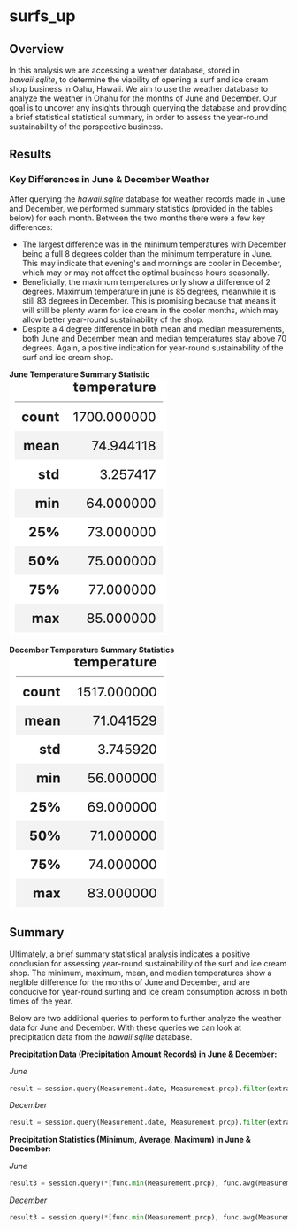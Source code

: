 # surfs_up

## Overview

In this analysis we are accessing a weather database, stored in *hawaii.sqlite*, to determine the viability of opening a surf and ice cream shop business in Oahu, Hawaii. We aim to use the weather database to analyze the weather in Ohahu for the months of June and December. Our goal is to uncover any insights through querying the database and providing a brief statistical statistical summary, in order to assess the year-round sustainability of the porspective business.  

## Results

### __Key Differences in June & December Weather__

After querying the *hawaii.sqlite* database for weather records made in June and December, we performed summary statistics (provided in the tables below) for each month. Between the two months there were a few key differences:

- The largest difference was in the minimum temperatures with December being a full 8 degrees colder than the minimum temperature in June. This may indicate that evening's and mornings are cooler in December, which may or may not affect the optimal business hours seasonally.
- Beneficially, the maximum temperatures only show a difference of 2 degrees. Maximum temperature in june is 85 degrees, meanwhile it is still 83 degrees in December. This is promising because that means it will still be plenty warm for ice cream in the cooler months, which may allow better year-round sustainability of the shop.
- Despite a 4 degree difference in both mean and median measurements, both June and December mean and median temperatures stay above 70 degrees. Again, a positive indication for year-round sustainability of the surf and ice cream shop.

__June Temperature Summary Statistic__ <br>
![june](Images/june_temp_stats.png)

__December Temperature Summary Statistics__ <br>
![december](Images/dec_temp_stats.png)

## Summary

Ultimately, a brief summary statistical analysis indicates a positive conclusion for assessing year-round sustainability of the surf and ice cream shop. The minimum, maximum, mean, and median temperatures show a neglible difference for the months of June and December, and are conducive for year-round surfing and ice cream consumption across in both times of the year.

Below are two additional queries to perform to further analyze the weather data for June and December. With these queries we can look at precipitation data from the *hawaii.sqlite* database.

__Precipitation Data (Precipitation Amount Records) in June & December:__

*June*
```python
result = session.query(Measurement.date, Measurement.prcp).filter(extract('month', Measurement.date) == 6).all()
```

*December*
```python
result = session.query(Measurement.date, Measurement.prcp).filter(extract('month', Measurement.date) == 12).all()
```

__Precipitation Statistics (Minimum, Average, Maximum) in June & December:__

*June*
```python
result3 = session.query(*[func.min(Measurement.prcp), func.avg(Measurement.prcp), func.max(Measurement.prcp)]).filter(extract('month', Measurement.date) == 6).all()
```

*December*
```python
result3 = session.query(*[func.min(Measurement.prcp), func.avg(Measurement.prcp), func.max(Measurement.prcp)]).filter(extract('month', Measurement.date) == 6).all()
```
